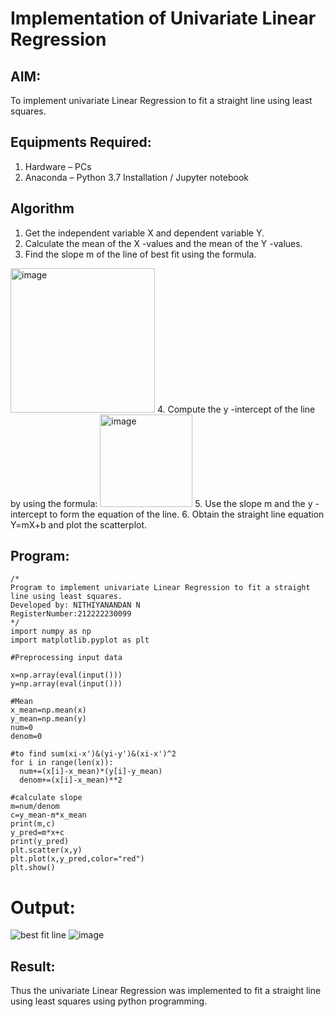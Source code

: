 # Implementation of Univariate Linear Regression
## AIM:
To implement univariate Linear Regression to fit a straight line using least squares.

## Equipments Required:
1. Hardware – PCs
2. Anaconda – Python 3.7 Installation / Jupyter notebook

## Algorithm
1. Get the independent variable X and dependent variable Y.
2. Calculate the mean of the X -values and the mean of the Y -values.
3. Find the slope m of the line of best fit using the formula. 
<img width="231" alt="image" src="https://user-images.githubusercontent.com/93026020/192078527-b3b5ee3e-992f-46c4-865b-3b7ce4ac54ad.png">
4. Compute the y -intercept of the line by using the formula:
<img width="148" alt="image" src="https://user-images.githubusercontent.com/93026020/192078545-79d70b90-7e9d-4b85-9f8b-9d7548a4c5a4.png">
5. Use the slope m and the y -intercept to form the equation of the line.
6. Obtain the straight line equation Y=mX+b and plot the scatterplot.

## Program:
```
/*
Program to implement univariate Linear Regression to fit a straight line using least squares.
Developed by: NITHIYANANDAN N
RegisterNumber:212222230099
*/
import numpy as np
import matplotlib.pyplot as plt

#Preprocessing input data

x=np.array(eval(input()))
y=np.array(eval(input()))

#Mean
x_mean=np.mean(x)
y_mean=np.mean(y)
num=0
denom=0

#to find sum(xi-x')&(yi-y')&(xi-x')^2
for i in range(len(x)):
  num+=(x[i]-x_mean)*(y[i]-y_mean)
  denom+=(x[i]-x_mean)**2

#calculate slope
m=num/denom
c=y_mean-m*x_mean
print(m,c)
y_pred=m*x+c
print(y_pred)
plt.scatter(x,y)
plt.plot(x,y_pred,color="red")
plt.show()
```
# Output:
![best fit line](sam.png)
![image](https://github.com/NITHIYANANDAN278/Find-the-best-fit-line-using-Least-Squares-Method/assets/121784636/3279637a-c28d-4f19-ac97-ebf3068149ee)



## Result:
Thus the univariate Linear Regression was implemented to fit a straight line using least squares using python programming.
